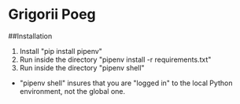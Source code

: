 # Grigorii Poeg


##Installation
1. Install "pip install pipenv"
1. Run inside the directory "pipenv install -r requirements.txt"
1. Run inside the directory "pipenv shell"

* "pipenv shell" insures that you are "logged in" to the local Python environment, not the global one.